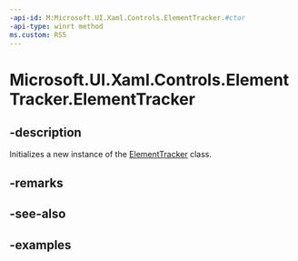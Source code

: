 ```yaml
---
-api-id: M:Microsoft.UI.Xaml.Controls.ElementTracker.#ctor
-api-type: winrt method
ms.custom: RS5
---
```


<!-- Method syntax.
public ElementTracker.ElementTracker()
-->

# Microsoft.UI.Xaml.Controls.ElementTracker.ElementTracker

## -description

Initializes a new instance of the [ElementTracker](elementtracker.md) class.

## -remarks

## -see-also

## -examples


